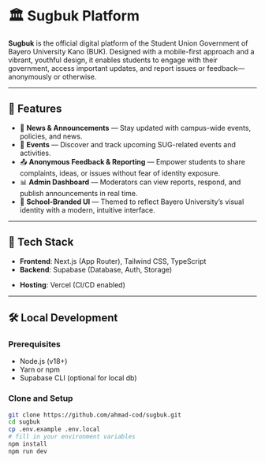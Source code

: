 # 🏛️ Sugbuk Platform

**Sugbuk** is the official digital platform of the Student Union Government of Bayero University Kano (BUK). Designed with a mobile-first approach and a vibrant, youthful design, it enables students to engage with their government, access important updates, and report issues or feedback—anonymously or otherwise.

---

## 🚀 Features

- 📰 **News & Announcements** — Stay updated with campus-wide events, policies, and news.
- 📅 **Events** — Discover and track upcoming SUG-related events and activities.
- 📤 **Anonymous Feedback & Reporting** — Empower students to share complaints, ideas, or issues without fear of identity exposure.
- 📊 **Admin Dashboard** — Moderators can view reports, respond, and publish announcements in real time.
- 🎨 **School-Branded UI** — Themed to reflect Bayero University’s visual identity with a modern, intuitive interface.

---

## 📱 Tech Stack

- **Frontend**: Next.js (App Router), Tailwind CSS, TypeScript
- **Backend**: Supabase (Database, Auth, Storage)
<!-- - **UI/UX**: Mobile-first design, inspired by [stuysu.org](https://stuysu.org) and [edquity.ng](https://edquity.ng) -->
- **Hosting**: Vercel (CI/CD enabled)

---

## 🛠️ Local Development

### Prerequisites

- Node.js (v18+)
- Yarn or npm
- Supabase CLI (optional for local db)

### Clone and Setup

```bash
git clone https://github.com/ahmad-cod/sugbuk.git
cd sugbuk
cp .env.example .env.local
# fill in your environment variables
npm install
npm run dev
